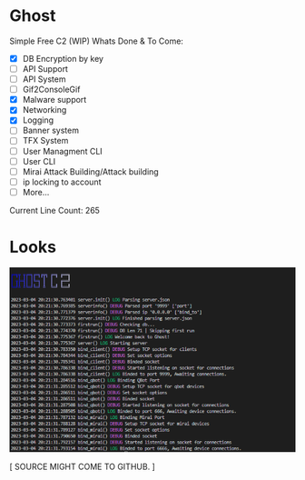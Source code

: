# Ghost
Simple Free C2 (WIP) 
Whats Done & To Come:
- [x] DB Encryption by key
- [ ] API Support
- [ ] API System
- [ ] Gif2ConsoleGif
- [x] Malware support
- [x] Networking
- [x] Logging
- [ ] Banner system
- [ ] TFX System
- [ ] User Managment CLI
- [ ] User CLI
- [ ] Mirai Attack Building/Attack building
- [ ] ip locking to account
- [ ] More...

Current Line Count: 265
# Looks
![DevImage](https://raw.githubusercontent.com/N0B0DY7198/Ghost/main/indev_new.png)

[     SOURCE MIGHT COME TO GITHUB.    ]
